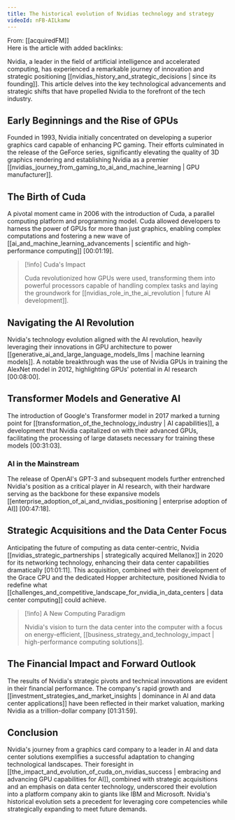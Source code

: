 ```yaml
---
title: The historical evolution of Nvidias technology and strategy
videoId: nFB-AILkamw
---
```


From: [[acquiredFM]] <br/> 
Here is the article with added backlinks:

Nvidia, a leader in the field of artificial intelligence and accelerated computing, has experienced a remarkable journey of innovation and strategic positioning [[nvidias_history_and_strategic_decisions | since its founding]]. This article delves into the key technological advancements and strategic shifts that have propelled Nvidia to the forefront of the tech industry.

## Early Beginnings and the Rise of GPUs

Founded in 1993, Nvidia initially concentrated on developing a superior graphics card capable of enhancing PC gaming. Their efforts culminated in the release of the GeForce series, significantly elevating the quality of 3D graphics rendering and establishing Nvidia as a premier [[nvidias_journey_from_gaming_to_ai_and_machine_learning | GPU manufacturer]].

## The Birth of Cuda

A pivotal moment came in 2006 with the introduction of Cuda, a parallel computing platform and programming model. Cuda allowed developers to harness the power of GPUs for more than just graphics, enabling complex computations and fostering a new wave of [[ai_and_machine_learning_advancements | scientific and high-performance computing]] <a class="yt-timestamp" data-t="00:01:19">[00:01:19]</a>.

> [!info] Cuda's Impact
> 
> Cuda revolutionized how GPUs were used, transforming them into powerful processors capable of handling complex tasks and laying the groundwork for [[nvidias_role_in_the_ai_revolution | future AI development]].

## Navigating the AI Revolution

Nvidia's technology evolution aligned with the AI revolution, heavily leveraging their innovations in GPU architecture to power [[generative_ai_and_large_language_models_llms | machine learning models]]. A notable breakthrough was the use of Nvidia GPUs in training the AlexNet model in 2012, highlighting GPUs' potential in AI research <a class="yt-timestamp" data-t="00:08:00">[00:08:00]</a>.

## Transformer Models and Generative AI

The introduction of Google's Transformer model in 2017 marked a turning point for [[transformation_of_the_technology_industry | AI capabilities]], a development that Nvidia capitalized on with their advanced GPUs, facilitating the processing of large datasets necessary for training these models <a class="yt-timestamp" data-t="00:31:03">[00:31:03]</a>.

### AI in the Mainstream

The release of OpenAI's GPT-3 and subsequent models further entrenched Nvidia's position as a critical player in AI research, with their hardware serving as the backbone for these expansive models [[enterprise_adoption_of_ai_and_nvidias_positioning | enterprise adoption of AI]] <a class="yt-timestamp" data-t="00:47:18">[00:47:18]</a>.

## Strategic Acquisitions and the Data Center Focus

Anticipating the future of computing as data center-centric, Nvidia [[nvidias_strategic_partnerships | strategically acquired Mellanox]] in 2020 for its networking technology, enhancing their data center capabilities dramatically <a class="yt-timestamp" data-t="01:01:11">[01:01:11]</a>. This acquisition, combined with their development of the Grace CPU and the dedicated Hopper architecture, positioned Nvidia to redefine what [[challenges_and_competitive_landscape_for_nvidia_in_data_centers | data center computing]] could achieve.

> [!info] A New Computing Paradigm
>
> Nvidia's vision to turn the data center into the computer with a focus on energy-efficient, [[business_strategy_and_technology_impact | high-performance computing solutions]].

## The Financial Impact and Forward Outlook

The results of Nvidia's strategic pivots and technical innovations are evident in their financial performance. The company's rapid growth and [[investment_strategies_and_market_insights | dominance in AI and data center applications]] have been reflected in their market valuation, marking Nvidia as a trillion-dollar company <a class="yt-timestamp" data-t="01:31:59">[01:31:59]</a>.

## Conclusion

Nvidia's journey from a graphics card company to a leader in AI and data center solutions exemplifies a successful adaptation to changing technological landscapes. Their foresight in [[the_impact_and_evolution_of_cuda_on_nvidias_success | embracing and advancing GPU capabilities for AI]], combined with strategic acquisitions and an emphasis on data center technology, underscored their evolution into a platform company akin to giants like IBM and Microsoft. Nvidia's historical evolution sets a precedent for leveraging core competencies while strategically expanding to meet future demands.